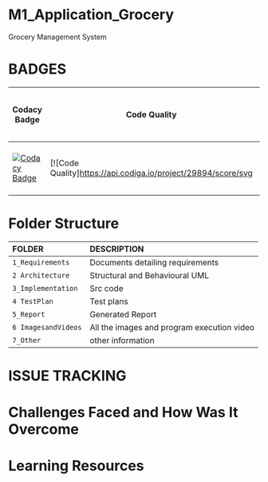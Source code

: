 # M1_Application_Grocery
Grocery Management System

# BADGES
| Codacy Badge | Code Quality | Code Grade | Unity |[Git Inspector](using github.io option)
|---------------|--------------|------------|-------|---------------------------------------
[![Codacy Badge](https://app.codacy.com/project/badge/Grade/0d2c8b8110f145368c0d4bccba673833)](https://www.codacy.com/gh/Ari526/M1_Application_Grocery/dashboard?utm_source=github.com&amp;utm_medium=referral&amp;utm_content=Ari526/M1_Application_Grocery&amp;utm_campaign=Badge_Grade)| [![Code Quality]https://api.codiga.io/project/29894/score/svg|[![Code Quality - Static Code - Cppcheck](https://github.com/Ari526/M1_Application_Grocery/actions/workflows/cppcheck.yml/badge.svg)](https://github.com/Ari526/M1_Application_Grocery/actions/workflows/cppcheck.yml)| [![Code Grade]https://api.codiga.io/project/29894/status/svg | [![C/C++ CI UnitTesting](https://github.com/Ari526/M1_Application_Grocery/actions/workflows/bulid.yml/badge.svg)](https://github.com/Ari526/M1_Application_Grocery/actions/workflows/bulid.yml)| [![Contribution Check - Git Inspector](https://github.com/Ari526/M1_Application_Grocery/actions/workflows/gitinspector.yml/badge.svg)](https://github.com/Ari526/M1_Application_Grocery/actions/workflows/gitinspector.yml)



# Folder Structure
|FOLDER|DESCRIPTION|
|:-----|:----------|
|`1_Requirements`|Documents detailing requirements|
|`2 Architecture`|Structural and Behavioural UML|
|`3_Implementation`|Src code|
|`4 TestPlan`|Test plans|
|`5_Report`|Generated Report|
|`6 ImagesandVideos`|All the images and program execution video|
|`7_Other`|other information|

# ISSUE TRACKING


# Challenges Faced and How Was It Overcome


# Learning Resources

